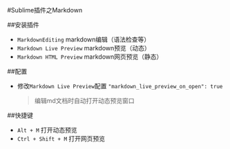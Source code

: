#Sublime插件之Markdown

##安装插件
* `MarkdownEditing` markdown编辑（语法检查等）
* `Markdown Live Preview` markdown预览（动态）
* `Markdown HTML Preview` markdown网页预览（静态）

##配置
* 修改`Markdown Live Preview`配置 `"markdown_live_preview_on_open": true`
    >   编辑md文档时自动打开动态预览窗口

##快捷键
* `Alt + M` 打开动态预览
* `Ctrl + Shift + M` 打开网页预览
